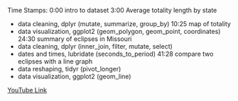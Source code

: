 Time Stamps: 
0:00 intro to dataset 
3:00 Average totality length by state 
  - data cleaning, dplyr (mutate, summarize, group_by) 
10:25 map of totality 
  - data visualization, ggplot2 (geom_polygon, geom_point, coordinates) 
24:30 summary of eclipses in Missouri 
  - data cleaning, dplyr (inner_join, filter, mutate, select) 
  - dates and times, lubridate (seconds_to_period) 
41:28 compare two eclipses with a line graph 
  - data reshaping, tidyr (pivot_longer) 
  - data visualization, ggplot2 (geom_line)

[YouTube Link](https://youtu.be/ydJBqI8qWak)
